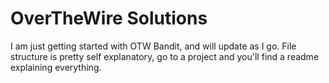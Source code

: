 # OverTheWire Solutions

I am just getting started with OTW Bandit, and will update as I go. File structure is pretty self explanatory, go to a project and you'll find a readme explaining everything.
